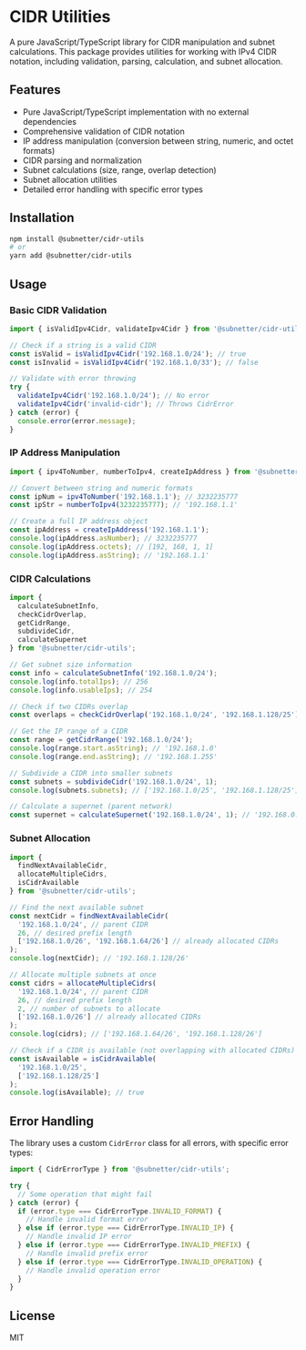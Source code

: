 # CIDR Utilities

A pure JavaScript/TypeScript library for CIDR manipulation and subnet calculations. This package provides utilities for working with IPv4 CIDR notation, including validation, parsing, calculation, and subnet allocation.

## Features

- Pure JavaScript/TypeScript implementation with no external dependencies
- Comprehensive validation of CIDR notation
- IP address manipulation (conversion between string, numeric, and octet formats)
- CIDR parsing and normalization
- Subnet calculations (size, range, overlap detection)
- Subnet allocation utilities
- Detailed error handling with specific error types

## Installation

```bash
npm install @subnetter/cidr-utils
# or
yarn add @subnetter/cidr-utils
```

## Usage

### Basic CIDR Validation

```typescript
import { isValidIpv4Cidr, validateIpv4Cidr } from '@subnetter/cidr-utils';

// Check if a string is a valid CIDR
const isValid = isValidIpv4Cidr('192.168.1.0/24'); // true
const isInvalid = isValidIpv4Cidr('192.168.1.0/33'); // false

// Validate with error throwing
try {
  validateIpv4Cidr('192.168.1.0/24'); // No error
  validateIpv4Cidr('invalid-cidr'); // Throws CidrError
} catch (error) {
  console.error(error.message);
}
```

### IP Address Manipulation

```typescript
import { ipv4ToNumber, numberToIpv4, createIpAddress } from '@subnetter/cidr-utils';

// Convert between string and numeric formats
const ipNum = ipv4ToNumber('192.168.1.1'); // 3232235777
const ipStr = numberToIpv4(3232235777); // '192.168.1.1'

// Create a full IP address object
const ipAddress = createIpAddress('192.168.1.1');
console.log(ipAddress.asNumber); // 3232235777
console.log(ipAddress.octets); // [192, 168, 1, 1]
console.log(ipAddress.asString); // '192.168.1.1'
```

### CIDR Calculations

```typescript
import {
  calculateSubnetInfo,
  checkCidrOverlap,
  getCidrRange,
  subdivideCidr,
  calculateSupernet
} from '@subnetter/cidr-utils';

// Get subnet size information
const info = calculateSubnetInfo('192.168.1.0/24');
console.log(info.totalIps); // 256
console.log(info.usableIps); // 254

// Check if two CIDRs overlap
const overlaps = checkCidrOverlap('192.168.1.0/24', '192.168.1.128/25'); // true

// Get the IP range of a CIDR
const range = getCidrRange('192.168.1.0/24');
console.log(range.start.asString); // '192.168.1.0'
console.log(range.end.asString); // '192.168.1.255'

// Subdivide a CIDR into smaller subnets
const subnets = subdivideCidr('192.168.1.0/24', 1);
console.log(subnets.subnets); // ['192.168.1.0/25', '192.168.1.128/25']

// Calculate a supernet (parent network)
const supernet = calculateSupernet('192.168.1.0/24', 1); // '192.168.0.0/23'
```

### Subnet Allocation

```typescript
import {
  findNextAvailableCidr,
  allocateMultipleCidrs,
  isCidrAvailable
} from '@subnetter/cidr-utils';

// Find the next available subnet
const nextCidr = findNextAvailableCidr(
  '192.168.1.0/24', // parent CIDR
  26, // desired prefix length
  ['192.168.1.0/26', '192.168.1.64/26'] // already allocated CIDRs
);
console.log(nextCidr); // '192.168.1.128/26'

// Allocate multiple subnets at once
const cidrs = allocateMultipleCidrs(
  '192.168.1.0/24', // parent CIDR
  26, // desired prefix length
  2, // number of subnets to allocate
  ['192.168.1.0/26'] // already allocated CIDRs
);
console.log(cidrs); // ['192.168.1.64/26', '192.168.1.128/26']

// Check if a CIDR is available (not overlapping with allocated CIDRs)
const isAvailable = isCidrAvailable(
  '192.168.1.0/25',
  ['192.168.1.128/25']
);
console.log(isAvailable); // true
```

## Error Handling

The library uses a custom `CidrError` class for all errors, with specific error types:

```typescript
import { CidrErrorType } from '@subnetter/cidr-utils';

try {
  // Some operation that might fail
} catch (error) {
  if (error.type === CidrErrorType.INVALID_FORMAT) {
    // Handle invalid format error
  } else if (error.type === CidrErrorType.INVALID_IP) {
    // Handle invalid IP error
  } else if (error.type === CidrErrorType.INVALID_PREFIX) {
    // Handle invalid prefix error
  } else if (error.type === CidrErrorType.INVALID_OPERATION) {
    // Handle invalid operation error
  }
}
```

## License

MIT 